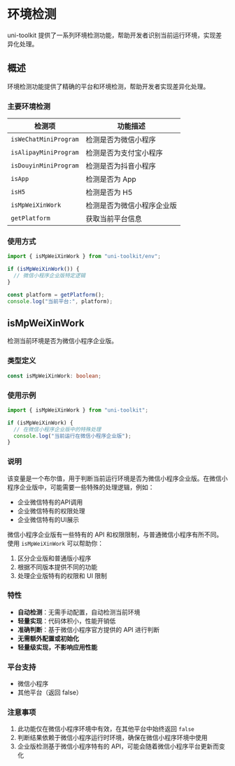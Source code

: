 # 环境检测

uni-toolkit 提供了一系列环境检测功能，帮助开发者识别当前运行环境，实现差异化处理。

## 概述

环境检测功能提供了精确的平台和环境检测，帮助开发者实现差异化处理。

### 主要环境检测

| 检测项                | 功能描述                   |
| --------------------- | -------------------------- |
| `isWeChatMiniProgram` | 检测是否为微信小程序       |
| `isAlipayMiniProgram` | 检测是否为支付宝小程序     |
| `isDouyinMiniProgram` | 检测是否为抖音小程序       |
| `isApp`               | 检测是否为 App             |
| `isH5`                | 检测是否为 H5              |
| `isMpWeiXinWork`      | 检测是否为微信小程序企业版 |
| `getPlatform`         | 获取当前平台信息           |

### 使用方式

```typescript
import { isMpWeiXinWork } from "uni-toolkit/env";

if (isMpWeiXinWork()) {
  // 微信小程序企业版特定逻辑
}

const platform = getPlatform();
console.log("当前平台:", platform);
```

## isMpWeiXinWork

检测当前环境是否为微信小程序企业版。

### 类型定义

```typescript
const isMpWeiXinWork: boolean;
```

### 使用示例

```typescript
import { isMpWeiXinWork } from "uni-toolkit";

if (isMpWeiXinWork) {
  // 在微信小程序企业版中的特殊处理
  console.log("当前运行在微信小程序企业版");
}
```

### 说明

该变量是一个布尔值，用于判断当前运行环境是否为微信小程序企业版。在微信小程序企业版中，可能需要一些特殊的处理逻辑，例如：

- 企业微信特有的API调用
- 企业微信特有的权限处理
- 企业微信特有的UI展示

微信小程序企业版有一些特有的 API 和权限限制，与普通微信小程序有所不同。使用 `isMpWeiXinWork` 可以帮助你：

1. 区分企业版和普通版小程序
2. 根据不同版本提供不同的功能
3. 处理企业版特有的权限和 UI 限制

### 特性

- **自动检测**：无需手动配置，自动检测当前环境
- **轻量实现**：代码体积小，性能开销低
- **准确判断**：基于微信小程序官方提供的 API 进行判断
- **无需额外配置或初始化**
- **轻量级实现，不影响应用性能**

### 平台支持

- 微信小程序
- 其他平台（返回 false）

### 注意事项

1. 此功能仅在微信小程序环境中有效，在其他平台中始终返回 `false`
2. 判断结果依赖于微信小程序运行时环境，确保在微信小程序环境中使用
3. 企业版检测基于微信小程序特有的 API，可能会随着微信小程序平台更新而变化
